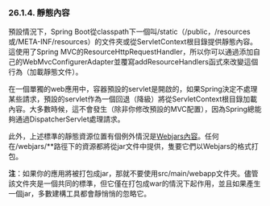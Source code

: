 ### 26.1.4. 靜態內容

預設情況下，Spring Boot從classpath下一個叫/static（/public，/resources或/META-INF/resources）的文件夾或從ServletContext根目錄提供靜態內容。這使用了Spring MVC的ResourceHttpRequestHandler，所以你可以通過添加自己的WebMvcConfigurerAdapter並覆寫addResourceHandlers函式來改變這個行為（加載靜態文件）。

在一個單獨的web應用中，容器預設的servlet是開啟的，如果Spring決定不處理某些請求，預設的servlet作為一個回退（降級）將從ServletContext根目錄加載內容。大多數時候，這不會發生（除非你修改預設的MVC配置），因為Spring總能夠通過DispatcherServlet處理請求。

此外，上述標準的靜態資源位置有個例外情況是[Webjars內容](http://www.webjars.org/)。任何在/webjars/**路徑下的資源都將從jar文件中提供，隻要它們以Webjars的格式打包。

**注**：如果你的應用將被打包成jar，那就不要使用src/main/webapp文件夾。儘管該文件夾是一個共同的標準，但它僅在打包成war的情況下起作用，並且如果產生一個jar，多數建構工具都會靜悄悄的忽略它。
